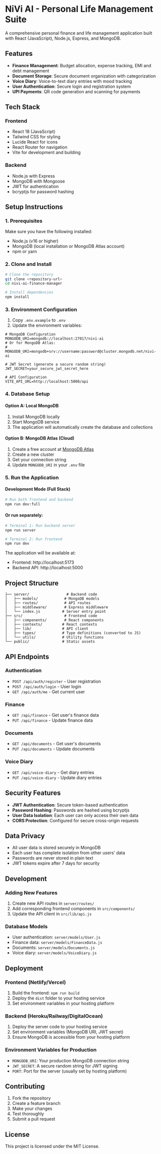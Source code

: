 # NiVi AI - Personal Life Management Suite

A comprehensive personal finance and life management application built with React (JavaScript), Node.js, Express, and MongoDB.

## Features

- **Finance Management**: Budget allocation, expense tracking, EMI and debt management
- **Document Storage**: Secure document organization with categorization
- **Voice Diary**: Voice-to-text diary entries with mood tracking
- **User Authentication**: Secure login and registration system
- **UPI Payments**: QR code generation and scanning for payments

## Tech Stack

### Frontend
- React 18 (JavaScript)
- Tailwind CSS for styling
- Lucide React for icons
- React Router for navigation
- Vite for development and building

### Backend
- Node.js with Express
- MongoDB with Mongoose
- JWT for authentication
- bcryptjs for password hashing

## Setup Instructions

### 1. Prerequisites

Make sure you have the following installed:
- Node.js (v16 or higher)
- MongoDB (local installation or MongoDB Atlas account)
- npm or yarn

### 2. Clone and Install

```bash
# Clone the repository
git clone <repository-url>
cd nivi-ai-finance-manager

# Install dependencies
npm install
```

### 3. Environment Configuration

1. Copy `.env.example` to `.env`
2. Update the environment variables:

```env
# MongoDB Configuration
MONGODB_URI=mongodb://localhost:27017/nivi-ai
# Or for MongoDB Atlas:
# MONGODB_URI=mongodb+srv://username:password@cluster.mongodb.net/nivi-ai

# JWT Secret (generate a secure random string)
JWT_SECRET=your_secure_jwt_secret_here

# API Configuration
VITE_API_URL=http://localhost:5000/api
```

### 4. Database Setup

#### Option A: Local MongoDB
1. Install MongoDB locally
2. Start MongoDB service
3. The application will automatically create the database and collections

#### Option B: MongoDB Atlas (Cloud)
1. Create a free account at [MongoDB Atlas](https://www.mongodb.com/atlas)
2. Create a new cluster
3. Get your connection string
4. Update `MONGODB_URI` in your `.env` file

### 5. Run the Application

#### Development Mode (Full Stack)
```bash
# Run both frontend and backend
npm run dev:full
```

#### Or run separately:
```bash
# Terminal 1: Run backend server
npm run server

# Terminal 2: Run frontend
npm run dev
```

The application will be available at:
- Frontend: http://localhost:5173
- Backend API: http://localhost:5000

## Project Structure

```
├── server/                 # Backend code
│   ├── models/            # MongoDB models
│   ├── routes/            # API routes
│   ├── middleware/        # Express middleware
│   └── index.js          # Server entry point
├── src/                   # Frontend code
│   ├── components/        # React components
│   ├── contexts/         # React contexts
│   ├── lib/              # API client
│   ├── types/            # Type definitions (converted to JS)
│   └── utils/            # Utility functions
└── public/               # Static assets
```

## API Endpoints

### Authentication
- `POST /api/auth/register` - User registration
- `POST /api/auth/login` - User login
- `GET /api/auth/me` - Get current user

### Finance
- `GET /api/finance` - Get user's finance data
- `PUT /api/finance` - Update finance data

### Documents
- `GET /api/documents` - Get user's documents
- `PUT /api/documents` - Update documents

### Voice Diary
- `GET /api/voice-diary` - Get diary entries
- `PUT /api/voice-diary` - Update diary entries

## Security Features

- **JWT Authentication**: Secure token-based authentication
- **Password Hashing**: Passwords are hashed using bcryptjs
- **User Data Isolation**: Each user can only access their own data
- **CORS Protection**: Configured for secure cross-origin requests

## Data Privacy

- All user data is stored securely in MongoDB
- Each user has complete isolation from other users' data
- Passwords are never stored in plain text
- JWT tokens expire after 7 days for security

## Development

### Adding New Features
1. Create new API routes in `server/routes/`
2. Add corresponding frontend components in `src/components/`
3. Update the API client in `src/lib/api.js`

### Database Models
- User authentication: `server/models/User.js`
- Finance data: `server/models/FinanceData.js`
- Documents: `server/models/Documents.js`
- Voice diary: `server/models/VoiceDiary.js`

## Deployment

### Frontend (Netlify/Vercel)
1. Build the frontend: `npm run build`
2. Deploy the `dist` folder to your hosting service
3. Set environment variables in your hosting platform

### Backend (Heroku/Railway/DigitalOcean)
1. Deploy the server code to your hosting service
2. Set environment variables (MongoDB URI, JWT secret)
3. Ensure MongoDB is accessible from your hosting platform

### Environment Variables for Production
- `MONGODB_URI`: Your production MongoDB connection string
- `JWT_SECRET`: A secure random string for JWT signing
- `PORT`: Port for the server (usually set by hosting platform)

## Contributing

1. Fork the repository
2. Create a feature branch
3. Make your changes
4. Test thoroughly
5. Submit a pull request

## License

This project is licensed under the MIT License.